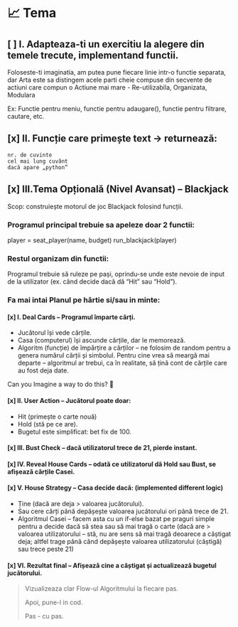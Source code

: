 # 📈 Tema

## [ ] I. Adapteaza-ti un exercitiu la alegere din temele trecute, implementand functii.

Foloseste-ti imaginatia, am putea pune fiecare linie intr-o functie separata, dar Arta este sa distingem acele parti cheie compuse din secvente de actiuni care compun o Actiune mai mare - Re-utilizabila, Organizata, Modulara

Ex: Functie pentru meniu, functie pentru adaugare(), functie pentru filtrare, cautare, etc.

## [x] II. Funcție care primește text → returnează:
    nr. de cuvinte
    cel mai lung cuvânt
    dacă apare „python”

## [x] III.Tema Opțională (Nivel Avansat) – Blackjack

Scop: construiește motorul de joc Blackjack folosind funcții.

### Programul principal trebuie sa apeleze doar 2 functii:

player = seat_player(name, budget)
run_blackjack(player)

### Restul organizam din functii:

Programul trebuie să ruleze pe pași, oprindu-se unde este nevoie de input de la utilizator (ex. când decide dacă dă “Hit” sau “Hold”).

### Fa mai intai Planul pe hârtie si/sau in minte:  
#### [x] I. Deal Cards – Programul împarte cărți.
- Jucătorul își vede cărțile.  
- Casa (computerul) își ascunde cărțile, dar le memorează.  
- Algoritm (funcție) de împărțire a cărților – ne folosim de random pentru a genera numărul cărții și simbolul. Pentru cine vrea să meargă mai departe – algoritmul ar trebui, ca în realitate, să țină cont de cărțile care au fost deja date.

Can you Imagine a way to do this? 🤔


#### [x] II. User Action – Jucătorul poate doar:
- Hit (primește o carte nouă)
- Hold (stă pe ce are).
- Bugetul este simplificat: bet fix de 100.


#### [x] III. Bust Check – dacă utilizatorul trece de 21, pierde instant.  

#### [x] IV. Reveal House Cards – odată ce utilizatorul dă Hold sau Bust, se afișează cărțile Casei.

#### [x] V. House Strategy – Casa decide dacă: (implemented different logic)
- Ține (dacă are deja > valoarea jucătorului).
- Sau cere cărți până depășește valoarea jucătorului ori până trece de 21.
- Algoritmul Casei – facem asta cu un if-else bazat pe praguri simple pentru a decide dacă să stea sau să mai tragă o carte (dacă are > valoarea utilizatorului – stă, nu are sens să mai tragă deoarece a câștigat deja; altfel trage până când depășește valoarea utilizatorului (câștigă) sau trece peste 21)

#### [x] VI. Rezultat final – Afișează cine a câștigat și actualizează bugetul jucătorului.

> Vizualizeaza clar Flow-ul Algoritmului la fiecare pas.
>
> Apoi, pune-l in cod.
>
> Pas - cu pas.